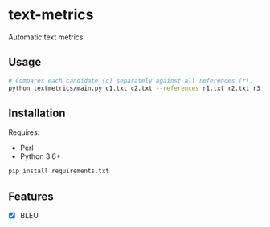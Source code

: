 # text-metrics
Automatic text metrics

## Usage

```bash
# Compares each candidate (c) separately against all references (r).
python textmetrics/main.py c1.txt c2.txt --references r1.txt r2.txt r3.txt
```

## Installation

Requires:
- Perl
- Python 3.6+

```bash
pip install requirements.txt
```

## Features

- [x] BLEU
